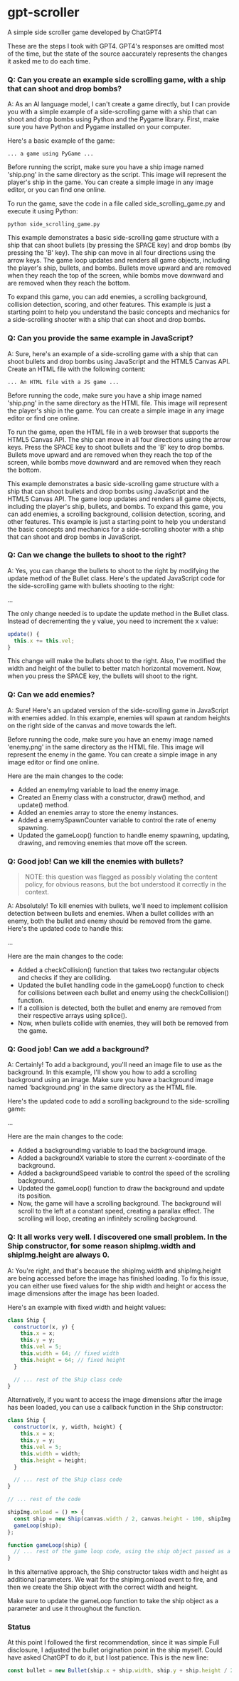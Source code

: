 # gpt-scroller
A simple side scroller game developed by ChatGPT4

These are the steps I took with GPT4. GPT4's responses are omitted most of the time, but the state of the source aaccurately represents the changes it asked me to do each time.

### Q: Can you create an example side scrolling game, with a ship that can shoot and drop bombs?

A: As an AI language model, I can't create a game directly, but I can provide you with a simple example of a side-scrolling game with a ship that can shoot and drop bombs using Python and the Pygame library. First, make sure you have Python and Pygame installed on your computer.

Here's a basic example of the game:
```
... a game using PyGame ...
```

Before running the script, make sure you have a ship image named 'ship.png' in the same directory as the script. This image will represent the player's ship in the game. You can create a simple image in any image editor, or you can find one online.

To run the game, save the code in a file called side_scrolling_game.py and execute it using Python:
```
python side_scrolling_game.py
```

This example demonstrates a basic side-scrolling game structure with a ship that can shoot bullets (by pressing the SPACE key) and drop bombs (by pressing the 'B' key). The ship can move in all four directions using the arrow keys. The game loop updates and renders all game objects, including the player's ship, bullets, and bombs. Bullets move upward and are removed when they reach the top of the screen, while bombs move downward and are removed when they reach the bottom.

To expand this game, you can add enemies, a scrolling background, collision detection, scoring, and other features. This example is just a starting point to help you understand the basic concepts and mechanics for a side-scrolling shooter with a ship that can shoot and drop bombs.

### Q: Can you provide the same example in JavaScript?

A: Sure, here's an example of a side-scrolling game with a ship that can shoot bullets and drop bombs using JavaScript and the HTML5 Canvas API. Create an HTML file with the following content:

```
... An HTML file with a JS game ...
```

Before running the code, make sure you have a ship image named 'ship.png' in the same directory as the HTML file. This image will represent the player's ship in the game. You can create a simple image in any image editor or find one online.

To run the game, open the HTML file in a web browser that supports the HTML5 Canvas API. The ship can move in all four directions using the arrow keys. Press the SPACE key to shoot bullets and the 'B' key to drop bombs. Bullets move upward and are removed when they reach the top of the screen, while bombs move downward and are removed when they reach the bottom.

This example demonstrates a basic side-scrolling game structure with a ship that can shoot bullets and drop bombs using JavaScript and the HTML5 Canvas API. The game loop updates and renders all game objects, including the player's ship, bullets, and bombs. To expand this game, you can add enemies, a scrolling background, collision detection, scoring, and other features. This example is just a starting point to help you understand the basic concepts and mechanics for a side-scrolling shooter with a ship that can shoot and drop bombs in JavaScript.

### Q: Can we change the bullets to shoot to the right?

A: Yes, you can change the bullets to shoot to the right by modifying the update method of the Bullet class. Here's the updated JavaScript code for the side-scrolling game with bullets shooting to the right:

...

The only change needed is to update the update method in the Bullet class. Instead of decrementing the y value, you need to increment the x value:
```javascript
update() {
  this.x += this.vel;
}
```

This change will make the bullets shoot to the right. Also, I've modified the width and height of the bullet to better match horizontal movement. Now, when you press the SPACE key, the bullets will shoot to the right.

### Q: Can we add enemies?

A: Sure! Here's an updated version of the side-scrolling game in JavaScript with enemies added. In this example, enemies will spawn at random heights on the right side of the canvas and move towards the left.

Before running the code, make sure you have an enemy image named 'enemy.png' in the same directory as the HTML file. This image will represent the enemy in the game. You can create a simple image in any image editor or find one online.

Here are the main changes to the code:

- Added an enemyImg variable to load the enemy image.
- Created an Enemy class with a constructor, draw() method, and update() method.
- Added an enemies array to store the enemy instances.
- Added a enemySpawnCounter variable to control the rate of enemy spawning.
- Updated the gameLoop() function to handle enemy spawning, updating, drawing, and removing enemies that move off the screen.

### Q: Good job! Can we kill the enemies with bullets?
> NOTE: this question was flagged as possibly violating the content policy, for obvious reasons, but the bot understood it correctly in the context.

A: Absolutely! To kill enemies with bullets, we'll need to implement collision detection between bullets and enemies. When a bullet collides with an enemy, both the bullet and enemy should be removed from the game. Here's the updated code to handle this:

...

Here are the main changes to the code:

- Added a checkCollision() function that takes two rectangular objects and checks if they are colliding.
- Updated the bullet handling code in the gameLoop() function to check for collisions between each bullet and enemy using the checkCollision() function.
- If a collision is detected, both the bullet and enemy are removed from their respective arrays using splice().
- Now, when bullets collide with enemies, they will both be removed from the game.

### Q: Good job! Can we add a background?

A: Certainly! To add a background, you'll need an image file to use as the background. In this example, I'll show you how to add a scrolling background using an image. Make sure you have a background image named 'background.png' in the same directory as the HTML file.

Here's the updated code to add a scrolling background to the side-scrolling game:

...

Here are the main changes to the code:

- Added a backgroundImg variable to load the background image.
- Added a backgroundX variable to store the current x-coordinate of the background.
- Added a backgroundSpeed variable to control the speed of the scrolling background.
- Updated the gameLoop() function to draw the background and update its position.
- Now, the game will have a scrolling background. The background will scroll to the left at a constant speed, creating a parallax effect. The scrolling will loop, creating an infinitely scrolling background.

### Q: It all works very well. I discovered one small problem. In the Ship constructor, for some reason shipImg.width and shipImg.height are always 0.

A: You're right, and that's because the shipImg.width and shipImg.height are being accessed before the image has finished loading. To fix this issue, you can either use fixed values for the ship width and height or access the image dimensions after the image has been loaded.

Here's an example with fixed width and height values:
```javascript
class Ship {
  constructor(x, y) {
    this.x = x;
    this.y = y;
    this.vel = 5;
    this.width = 64; // fixed width
    this.height = 64; // fixed height
  }

  // ... rest of the Ship class code
}
```
Alternatively, if you want to access the image dimensions after the image has been loaded, you can use a callback function in the Ship constructor:
```javascript
class Ship {
  constructor(x, y, width, height) {
    this.x = x;
    this.y = y;
    this.vel = 5;
    this.width = width;
    this.height = height;
  }

  // ... rest of the Ship class code
}

// ... rest of the code

shipImg.onload = () => {
  const ship = new Ship(canvas.width / 2, canvas.height - 100, shipImg.width, shipImg.height);
  gameLoop(ship);
};

function gameLoop(ship) {
  // ... rest of the game loop code, using the ship object passed as a parameter
}
```
In this alternative approach, the Ship constructor takes width and height as additional parameters. We wait for the shipImg.onload event to fire, and then we create the Ship object with the correct width and height.

Make sure to update the gameLoop function to take the ship object as a parameter and use it throughout the function.

### Status

At this point I followed the first recommendation, since it was simple Full disclosure, I adjusted the bullet origination point in the ship myself. Could have asked ChatGPT to do it, but I lost patience. This is the new line:
```javascript
const bullet = new Bullet(ship.x + ship.width, ship.y + ship.height / 2);
```
